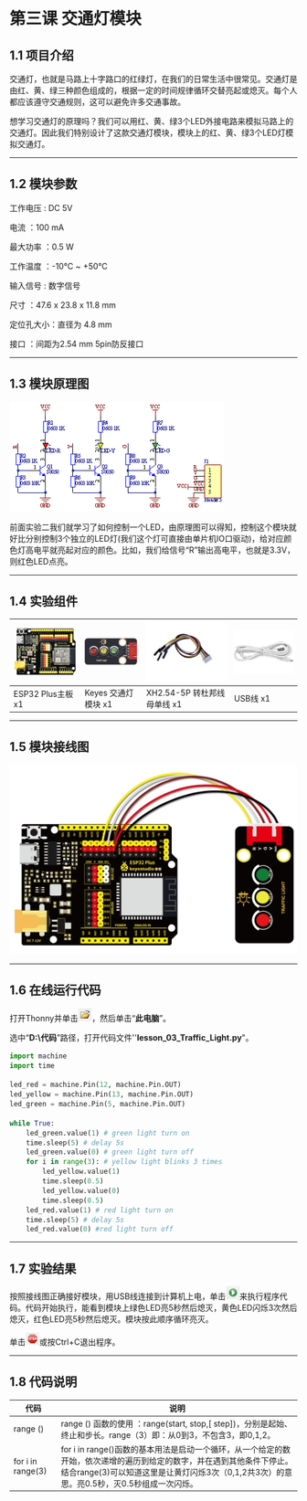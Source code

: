 # 第三课 交通灯模块

## 1.1 项目介绍

交通灯，也就是马路上十字路口的红绿灯，在我们的日常生活中很常见。交通灯是由红、黄、绿三种颜色组成的，根据一定的时间规律循环交替亮起或熄灭。每个人都应该遵守交通规则，这可以避免许多交通事故。

想学习交通灯的原理吗？我们可以用红、黄、绿3个LED外接电路来模拟马路上的交通灯。因此我们特别设计了这款交通灯模块，模块上的红、黄、绿3个LED灯模拟交通灯。

---

## 1.2 模块参数

工作电压 : DC 5V 

电流 ：100 mA

最大功率 ：0.5 W

工作温度 ：-10°C ~ +50°C

输入信号 : 数字信号

尺寸 ：47.6 x 23.8 x 11.8 mm

定位孔大小：直径为 4.8 mm

接口 ：间距为2.54 mm 5pin防反接口

---

## 1.3 模块原理图

![031301](media/031301.png)

前面实验二我们就学习了如何控制一个LED，由原理图可以得知，控制这个模块就好比分别控制3个独立的LED灯(我们这个灯可直接由单片机IO口驱动)，给对应颜色灯高电平就亮起对应的颜色。比如，我们给信号“R”输出高电平，也就是3.3V，则红色LED点亮。

---

## 1.4 实验组件

| ![img](media/KS5016.jpg) | ![img](media/KE4006.jpg) | ![img](media/5pin.jpg)       | ![img](media/USB.jpg) |
| ------------------------ | ------------------------ | ---------------------------- | --------------------- |
| ESP32 Plus主板 x1        | Keyes 交通灯模块 x1      | XH2.54-5P 转杜邦线母单线  x1 | USB线  x1             |

---

## 1.5 模块接线图

![img](media/031501.jpg)

---

## 1.6 在线运行代码

打开Thonny并单击![1303](media/1303.png)，然后单击“**此电脑**”。

选中“**D:\代码**”路径，打开代码文件''**lesson_03_Traffic_Light.py**"。

```python
import machine
import time 

led_red = machine.Pin(12, machine.Pin.OUT)
led_yellow = machine.Pin(13, machine.Pin.OUT)
led_green = machine.Pin(5, machine.Pin.OUT)

while True:
    led_green.value(1) # green light turn on
    time.sleep(5) # delay 5s
    led_green.value(0) # green light turn off
    for i in range(3): # yellow light blinks 3 times
        led_yellow.value(1)
        time.sleep(0.5)
        led_yellow.value(0)
        time.sleep(0.5)
    led_red.value(1) # red light turn on
    time.sleep(5) # delay 5s
    led_red.value(0) #red light turn off
```

---

## 1.7 实验结果

按照接线图正确接好模块，用USB线连接到计算机上电，单击![1305](media/1305.png)来执行程序代码。代码开始执行，能看到模块上绿色LED亮5秒然后熄灭，黄色LED闪烁3次然后熄灭，红色LED亮5秒然后熄灭。模块按此顺序循环亮灭。

单击![1311](media/1311.png)或按Ctrl+C退出程序。

---

## 1.8 代码说明

| 代码              | 说明                                                         |
| ----------------- | ------------------------------------------------------------ |
| range ()          | range () 函数的使用 ：range(start, stop,[ step])，分别是起始、终止和步长。range（3）即：从0到3，不包含3，即0,1,2。 |
| for i in range(3) | for i in range()函数的基本用法是启动一个循环，从一个给定的数开始，依次递增的遍历到给定的数字，并在遇到其他条件下停止。结合range(3)可以知道这里是让黄灯闪烁3次（0,1,2共3次）的意思。亮0.5秒，灭0.5秒组成一次闪烁。 |

 

